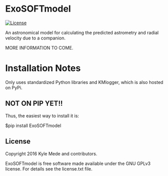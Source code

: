 ExoSOFTmodel
============

<!--[![Build Status](https://travis-ci.org/kylemede/KMlogger.svg?branch=master)](https://travis-ci.org/kylemede/KMlogger)-->
<!--[![PyPI version](https://badge.fury.io/py/KMlogger.svg)](https://badge.fury.io/py/KMlogger)-->
[![License](https://img.shields.io/badge/license-GPL-blue.svg)](https://github.com/kylemede/ExoSOFTmodel/blob/master/LICENSE)
<!--[![Coverage Status](https://coveralls.io/repos/github/kylemede/KMlogger/badge.svg?branch=master)](https://coveralls.io/github/kylemede/KMlogger?branch=master)-->

An astronomical model for calculating the predicted astrometry and radial velocity due to a companion.

MORE INFORMATION TO COME.


Installation Notes
==================
Only uses standardized Python libraries and KMlogger, which is also hosted on PyPi.  

NOT ON PIP YET!!
----------------

Thus, the easiest way to install it is:
 
 $pip install ExoSOFTmodel


License
-------

Copyright 2016 Kyle Mede and contributors.

ExoSOFTmodel is free software made available under the GNU GPLv3 license. 
For details see the license.txt file.
